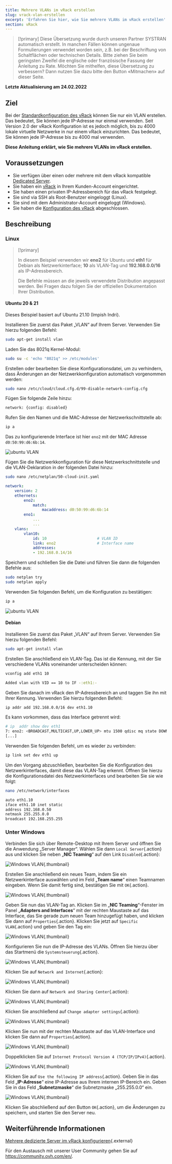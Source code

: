 ```yaml
---
title: Mehrere VLANs im vRack erstellen
slug: vrack-vlan-erstellen
excerpt: 'Erfahren Sie hier, wie Sie mehrere VLANs im vRack erstellen'
section: vRack
---
```


> [!primary]
> Diese Übersetzung wurde durch unseren Partner SYSTRAN automatisch erstellt. In manchen Fällen können ungenaue Formulierungen verwendet worden sein, z.B. bei der Beschriftung von Schaltflächen oder technischen Details. Bitte ziehen Sie beim geringsten Zweifel die englische oder französische Fassung der Anleitung zu Rate. Möchten Sie mithelfen, diese Übersetzung zu verbessern? Dann nutzen Sie dazu bitte den Button «Mitmachen» auf dieser Seite.
>

**Letzte Aktualisierung am 24.02.2022**

## Ziel

Bei der [Standardkonfiguration des vRack](https://docs.ovh.com/de/dedicated/mehrere-dedizierte-server-im-vrack-konfigurieren/) können Sie nur ein VLAN erstellen. Das bedeutet, Sie können jede IP-Adresse nur einmal verwenden. Seit Version 2.0 der vRack Konfiguration ist es jedoch möglich, bis zu 4000 lokale virtuelle Netzwerke in nur einem vRack einzurichten. Das bedeutet, Sie können jede IP-Adresse bis zu 4000 mal verwenden.

**Diese Anleitung erklärt, wie Sie mehrere VLANs im vRack erstellen.**


## Voraussetzungen

- Sie verfügen über einen oder mehrere mit dem vRack kompatible [Dedicated Server](https://www.ovh.de/dedicated_server/).
- Sie haben ein [vRack](https://docs.ovh.com/de/dedicated/mehrere-dedizierte-server-im-vrack-konfigurieren/) in Ihrem Kunden-Account eingerichtet.
- Sie haben einen privaten IP-Adressbereich für das vRack festgelegt.
- Sie sind via SSH als Root-Benutzer eingeloggt (Linux).
- Sie sind mit dem Administrator-Account eingeloggt (Windows).
- Sie haben die [Konfiguration des vRack](https://docs.ovh.com/de/dedicated/mehrere-dedizierte-server-im-vrack-konfigurieren/) abgeschlossen.


## Beschreibung

### Linux

> [!primary]
>
> In diesem Beispiel verwenden wir **eno2** für Ubuntu und **eth1** für Debian als Netzwerkinterface; **10** als VLAN-Tag und **192.168.0.0/16** als IP-Adressbereich. 
>
> Die Befehle müssen an die jeweils verwendete Distribution angepasst werden. Bei Fragen dazu folgen Sie der offiziellen Dokumentation Ihrer Distribution.
>

#### Ubuntu 20 & 21

Dieses Beispiel basiert auf Ubuntu 21.10 (Impish Indri).

Installieren Sie zuerst das Paket „VLAN“ auf Ihrem Server. Verwenden Sie hierzu folgenden Befehl:

```bash
sudo apt-get install vlan
```

Laden Sie das 8021q Kernel-Modul:

```bash
sudo su -c 'echo "8021q" >> /etc/modules'
```

Erstellen oder bearbeiten Sie diese Konfigurationsdatei, um zu verhindern, dass Änderungen an der Netzwerkkonfiguration automatisch vorgenommen werden:

```bash
sudo nano /etc/cloud/cloud.cfg.d/99-disable-network-config.cfg
```

Fügen Sie folgende Zeile hinzu:

```bash
network: {config: disabled}
```

Rufen Sie den Namen und die MAC-Adresse der Netzwerkschnittstelle ab:

```bash
ip a
```

Das zu konfigurierende Interface ist hier `eno2` mit der MAC Adresse `d0:50:99:d6:6b:14`.

![ubuntu VLAN](images/vrack3-ubuntu-01.png)

Fügen Sie die Netzwerkkonfiguration für diese Netzwerkschnittstelle und die VLAN-Deklaration in der folgenden Datei hinzu:

```bash
sudo nano /etc/netplan/50-cloud-init.yaml
```

```yaml
network:
    version: 2
    ethernets:
        eno2:
            match:
                macaddress: d0:50:99:d6:6b:14
        eno1:
            ...
            ...
    vlans:
        vlan10:
            id: 10                      # VLAN ID    
            link: eno2                  # Interface name
            addresses:
            - 192.168.0.14/16
```

Speichern und schließen Sie die Datei und führen Sie dann die folgenden Befehle aus:

```bash
sudo netplan try
sudo netplan apply
```

Verwenden Sie folgenden Befehl, um die Konfiguration zu bestätigen:

```bash
ip a
```

![ubuntu VLAN](images/vrack3-ubuntu-02.png)

#### Debian

Installieren Sie zuerst das Paket „VLAN“ auf Ihrem Server. Verwenden Sie hierzu folgenden Befehl:

```bash
sudo apt-get install vlan
```

Erstellen Sie anschließend ein VLAN-Tag. Das ist die Kennung, mit der Sie verschiedene VLANs voneinander unterscheiden können:

```bash
vconfig add eth1 10

Added vlan with VID == 10 to IF -:eth1:-
```

Geben Sie danach im vRack den IP-Adressbereich an und taggen Sie ihn mit Ihrer Kennung. Verwenden Sie hierzu folgenden Befehl:

```bash
ip addr add 192.168.0.0/16 dev eth1.10
```

Es kann vorkommen, dass das Interface getrennt wird:

```bash
# ip  addr show dev eth1
7: eno2: <BROADCAST,MULTICAST,UP,LOWER_UP> mtu 1500 qdisc mq state DOWN group default qlen 1000
[...]
```

Verwenden Sie folgenden Befehl, um es wieder zu verbinden:

```bash
ip link set dev eth1 up
```

Um den Vorgang abzuschließen, bearbeiten Sie die Konfiguration des Netzwerkinterfaces, damit diese das VLAN-Tag erkennt. Öffnen Sie hierzu die Konfigurationsdatei des Netzwerkinterfaces und bearbeiten Sie sie wie folgt:

```bash
nano /etc/network/interfaces

auto eth1.10
iface eth1.10 inet static
address 192.168.0.50
netmask 255.255.0.0
broadcast 192.168.255.255
```

### Unter Windows

Verbinden Sie sich über Remote-Desktop mit Ihrem Server und öffnen Sie die Anwendung „Server Manager“. Wählen Sie dann `Local Server`{.action} aus und klicken Sie neben „**NIC Teaming**“ auf den Link `Disabled`{.action}:

![Windows VLAN](images/vrack2-windows-01.png){.thumbnail}

Erstellen Sie anschließend ein neues Team, indem Sie ein Netzwerkinterface auswählen und im Feld „**Team name**“ einen Teamnamen eingeben. Wenn Sie damit fertig sind, bestätigen Sie mit `OK`{.action}.

![Windows VLAN](images/vrack2-windows-02.png){.thumbnail}

Geben Sie nun das VLAN-Tag an. Klicken Sie im „**NIC Teaming**“-Fenster im Panel „**Adapters and Interfaces**“ mit der rechten Maustaste auf das Interface, das Sie gerade zum neuen Team hinzugefügt haben, und klicken Sie dann auf `Properties`{.action}. Klicken Sie jetzt auf `Specific VLAN`{.action} und geben Sie den Tag ein:

![Windows VLAN](images/vrack2-windows-03.png){.thumbnail}

Konfigurieren Sie nun die IP-Adresse des VLANs. Öffnen Sie hierzu über das Startmenü die `Systemsteuerung`{.action}.

![Windows VLAN](images/vrack2-windows-04.png){.thumbnail}

Klicken Sie auf `Network and Internet`{.action}:

![Windows VLAN](images/vrack2-windows-05.png){.thumbnail}

Klicken Sie dann auf `Network and Sharing Center`{.action}:

![Windows VLAN](images/vrack2-windows-06.png){.thumbnail}

Klicken Sie anschließend auf `Change adapter settings`{.action}:

![Windows VLAN](images/vrack2-windows-07.png){.thumbnail}

Klicken Sie nun mit der rechten Maustaste auf das VLAN-Interface und klicken Sie dann auf `Properties`{.action}.

![Windows VLAN](images/vrack2-windows-08.png){.thumbnail}

Doppelklicken Sie auf `Internet Protocol Version 4 (TCP/IP/IPv4)`{.action}.

![Windows VLAN](images/vrack2-windows-09.png){.thumbnail}

Klicken Sie auf `Use the following IP address`{.action}. Geben Sie in das Feld „**IP-Adresse**“ eine IP-Adresse aus Ihrem internen IP-Bereich ein. Geben Sie in das Feld „**Subnetzmaske**“ die Subnetzmaske „255.255.0.0“ ein.

![Windows VLAN](images/vrack2-windows-10.png){.thumbnail}

Klicken Sie abschließend auf den Button `OK`{.action}, um die Änderungen zu speichern, und starten Sie den Server neu.

## Weiterführende Informationen

[Mehrere dedizierte Server im vRack konfigurieren](https://docs.ovh.com/de/dedicated/mehrere-dedizierte-server-im-vrack-konfigurieren/){.external}

Für den Austausch mit unserer User Community gehen Sie auf <https://community.ovh.com/en/>.
